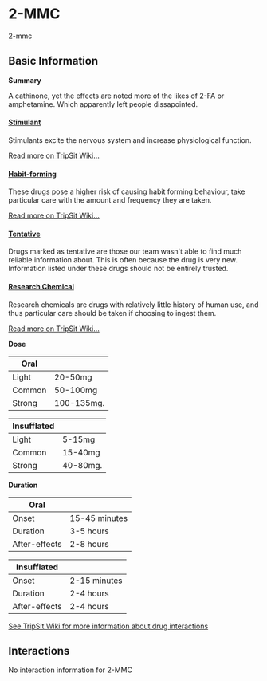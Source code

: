 # 2-MMC

2-mmc

## Basic Information

**Summary**

A cathinone, yet the effects are noted more of the likes of 2-FA or amphetamine. Which apparently left people dissapointed.

#### [Stimulant](/category/stimulant)

Stimulants excite the nervous system and increase physiological function.

[Read more on TripSit Wiki...](#{category.wiki})

#### [Habit-forming](/category/habit-forming)

These drugs pose a higher risk of causing habit forming behaviour, take particular care with the amount and frequency they are taken.

[Read more on TripSit Wiki...](#{category.wiki})

#### [Tentative](/category/tentative)

Drugs marked as tentative are those our team wasn't able to find much reliable information about. This is often because the drug is very new. Information listed under these drugs should not be entirely trusted.

#### [Research Chemical](/category/research-chemical)

Research chemicals are drugs with relatively little history of human use, and thus particular care should be taken if choosing to ingest them.

[Read more on TripSit Wiki...](#{category.wiki})

**Dose**

| Oral   |            |
| ------ | ---------- |
| Light  | 20-50mg    |
| Common | 50-100mg   |
| Strong | 100-135mg. |

| Insufflated |          |
| ----------- | -------- |
| Light       | 5-15mg   |
| Common      | 15-40mg  |
| Strong      | 40-80mg. |

**Duration**

| Oral          |               |
| ------------- | ------------- |
| Onset         | 15-45 minutes |
| Duration      | 3-5 hours     |
| After-effects | 2-8 hours     |

| Insufflated   |              |
| ------------- | ------------ |
| Onset         | 2-15 minutes |
| Duration      | 2-4 hours    |
| After-effects | 2-4 hours    |

[See TripSit Wiki for more information about drug interactions](http://combo.tripsit.me/)

## Interactions

No interaction information for 2-MMC
